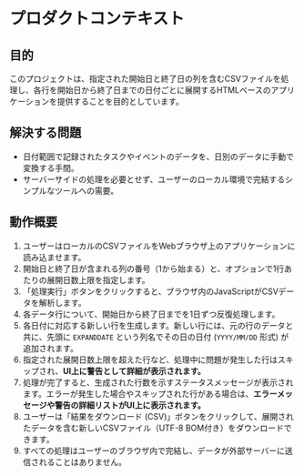# プロダクトコンテキスト

## 目的

このプロジェクトは、指定された開始日と終了日の列を含むCSVファイルを処理し、各行を開始日から終了日までの日付ごとに展開するHTMLベースのアプリケーションを提供することを目的としています。

## 解決する問題

- 日付範囲で記録されたタスクやイベントのデータを、日別のデータに手動で変換する手間。
- サーバーサイドの処理を必要とせず、ユーザーのローカル環境で完結するシンプルなツールへの需要。

## 動作概要

1. ユーザーはローカルのCSVファイルをWebブラウザ上のアプリケーションに読み込ませます。
2. 開始日と終了日が含まれる列の番号（1から始まる）と、オプションで1行あたりの展開日数上限を指定します。
3. 「処理実行」ボタンをクリックすると、ブラウザ内のJavaScriptがCSVデータを解析します。
4. 各データ行について、開始日から終了日までを1日ずつ反復処理します。
5. 各日付に対応する新しい行を生成します。新しい行には、元の行のデータと共に、先頭に
   `EXPANDDATE` という列名でその日の日付 (`YYYY/MM/DD` 形式) が追加されます。
6. 指定された展開日数上限を超えた行など、処理中に問題が発生した行はスキップされ、**UI上に警告として詳細が表示されます。**
7. 処理が完了すると、生成された行数を示すステータスメッセージが表示されます。エラーが発生した場合やスキップされた行がある場合は、**エラーメッセージや警告の詳細リストがUI上に表示されます。**
8. ユーザーは「結果をダウンロード
   (CSV)」ボタンをクリックして、展開されたデータを含む新しいCSVファイル（UTF-8
   BOM付き）をダウンロードできます。
9. すべての処理はユーザーのブラウザ内で完結し、データが外部サーバーに送信されることはありません。
